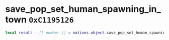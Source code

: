 # save_pop_set_human_spawning_in_town `0xC1195126`

```lua
local result --[[ number ]] = natives.object.save_pop_set_human_spawning_in_town(_unk0 --[[ number ]])
```